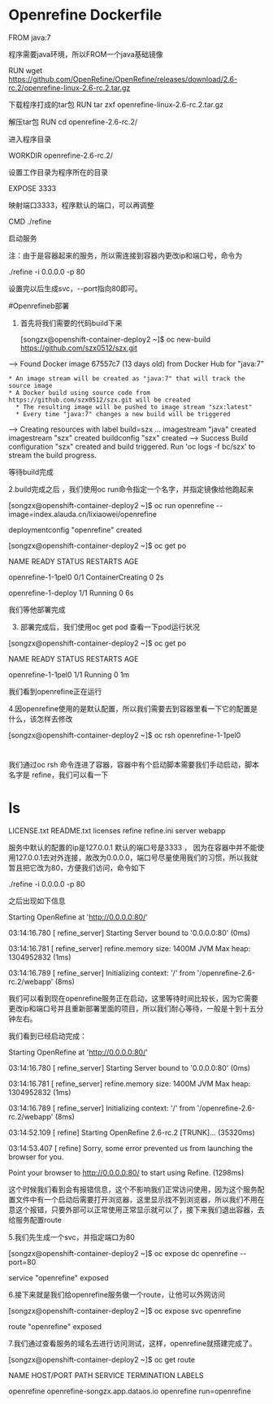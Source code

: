 # Openrefine Dockerfile


FROM java:7           

程序需要java环境，所以FROM一个java基础镜像

RUN wget https://github.com/OpenRefine/OpenRefine/releases/download/2.6-rc.2/openrefine-linux-2.6-rc.2.tar.gz

下载程序打成的tar包
RUN tar zxf openrefine-linux-2.6-rc.2.tar.gz

解压tar包
RUN cd openrefine-2.6-rc.2/

进入程序目录

WORKDIR openrefine-2.6-rc.2/

设置工作目录为程序所在的目录      

EXPOSE 3333 

映射端口3333，程序默认的端口，可以再调整

CMD ./refine

启动服务


注：由于是容器起来的服务，所以需连接到容器内更改ip和端口号，命令为

./refine -i 0.0.0.0 -p 80

设置完以后生成svc，--port指向80即可。

#Openrefineb部署

1.  首先将我们需要的代码build下来
  

      [songzx@openshift-container-deploy2 ~]$ oc new-build https://github.com/szx0512/szx.git


--> Found Docker image 67557c7 (13 days old) from Docker Hub for "java:7"

    * An image stream will be created as "java:7" that will track the source image
    * A Docker build using source code from https://github.com/szx0512/szx.git will be created
      * The resulting image will be pushed to image stream "szx:latest"
      * Every time "java:7" changes a new build will be triggered

--> Creating resources with label build=szx ...
    imagestream "java" created
    imagestream "szx" created
    buildconfig "szx" created
--> Success
    Build configuration "szx" created and build triggered.
    Run 'oc logs -f bc/szx' to stream the build progress.

  等待build完成
  
2.build完成之后 ，我们使用oc run命令指定一个名字，并指定镜像给他跑起来

[songzx@openshift-container-deploy2 ~]$ oc run openrefine --image=index.alauda.cn/lixiaowei/openrefine

deploymentconfig "openrefine" created

[songzx@openshift-container-deploy2 ~]$ oc get po

NAME                     READY     STATUS              RESTARTS   AGE

openrefine-1-1pel0       0/1       ContainerCreating   0          2s

openrefine-1-deploy      1/1       Running             0          6s

我们等他部署完成


3. 部署完成后，我们使用oc get pod 查看一下pod运行状况

 [songzx@openshift-container-deploy2 ~]$ oc get po
 
NAME                     READY     STATUS      RESTARTS   AGE

openrefine-1-1pel0       1/1       Running     0          1m

我们看到openrefine正在运行

4.因openrefine使用的是默认配置，所以我们需要去到容器里看一下它的配置是什么，该怎样去修改

[songzx@openshift-container-deploy2 ~]$ oc rsh openrefine-1-1pel0

# 
# 

我们通过oc rsh 命令连进了容器，容器中有个启动脚本需要我们手动启动，脚本名字是 refine，我们可以看一下

 # ls
 
LICENSE.txt  README.txt  licenses  refine  refine.ini  server  webapp

服务中默认的配置的ip是127.0.0.1  默认的端口号是3333   ，  因为在容器中并不能使用127.0.0.1去对外连接，故改为0.0.0.0，端口号尽量使用我们的习惯，所以我就暂且把它改为80，方便我们访问，命令如下

 ./refine -i 0.0.0.0 -p 80
 
 之后出现如下信息

Starting OpenRefine at 'http://0.0.0.0:80/'

03:14:16.780 [            refine_server] Starting Server bound to '0.0.0.0:80' (0ms)

03:14:16.781 [            refine_server] refine.memory size: 1400M JVM Max heap: 1304952832 (1ms)

03:14:16.789 [            refine_server] Initializing context: '/' from '/openrefine-2.6-rc.2/webapp' (8ms)

我们可以看到现在openrefine服务正在启动，这里等待时间比较长，因为它需要更改ip和端口号并且重新部署里面的项目，所以我们耐心等待，一般是十到十五分钟左右。


我们看到已经启动完成：

Starting OpenRefine at 'http://0.0.0.0:80/'


03:14:16.780 [            refine_server] Starting Server bound to '0.0.0.0:80' (0ms)

03:14:16.781 [            refine_server] refine.memory size: 1400M JVM Max heap: 1304952832 (1ms)

03:14:16.789 [            refine_server] Initializing context: '/' from '/openrefine-2.6-rc.2/webapp' (8ms)

03:14:52.109 [                   refine] Starting OpenRefine 2.6-rc.2 [TRUNK]... (35320ms)

03:14:53.407 [                   refine] Sorry, some error prevented us from launching the browser for you.


 Point your browser to http://0.0.0.0:80/ to start using Refine. (1298ms)

这个时候我们看到会有报错信息，这个不影响我们正常访问使用，因为这个服务配置文件中有一个启动后需要打开浏览器，这里显示找不到浏览器，所以我们不用在意这个报错，只要外部可以正常使用正常显示就可以了，接下来我们退出容器，去给服务配置route


5.我们先生成一个svc，并指定端口为80

[songzx@openshift-container-deploy2 ~]$ oc expose dc openrefine --port=80

service "openrefine" exposed


6.接下来就是我们给openrefine服务做一个route，让他可以外网访问

[songzx@openshift-container-deploy2 ~]$ oc expose svc openrefine 

route "openrefine" exposed

7.我们通过查看服务的域名去进行访问测试，这样，openrefine就搭建完成了。

[songzx@openshift-container-deploy2 ~]$ oc get route

NAME         HOST/PORT                         PATH      SERVICE      TERMINATION   LABELS

openrefine   openrefine-songzx.app.dataos.io             openrefine                 run=openrefine

